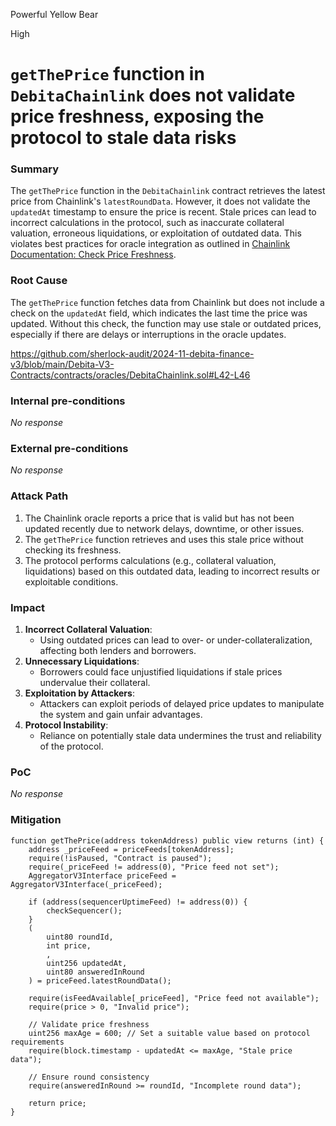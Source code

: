 Powerful Yellow Bear

High

# `getThePrice` function in `DebitaChainlink` does not validate price freshness, exposing the protocol to stale data risks

### Summary

The `getThePrice` function in the `DebitaChainlink` contract retrieves the latest price from Chainlink's `latestRoundData`. However, it does not validate the `updatedAt` timestamp to ensure the price is recent. Stale prices can lead to incorrect calculations in the protocol, such as inaccurate collateral valuation, erroneous liquidations, or exploitation of outdated data. This violates best practices for oracle integration as outlined in [Chainlink Documentation: Check Price Freshness](https://docs.chain.link/data-feeds#check-the-latest-answer-against-reasonable-limits).

### Root Cause

The `getThePrice` function fetches data from Chainlink but does not include a check on the `updatedAt` field, which indicates the last time the price was updated. Without this check, the function may use stale or outdated prices, especially if there are delays or interruptions in the oracle updates.

https://github.com/sherlock-audit/2024-11-debita-finance-v3/blob/main/Debita-V3-Contracts/contracts/oracles/DebitaChainlink.sol#L42-L46

### Internal pre-conditions

_No response_

### External pre-conditions

_No response_

### Attack Path

1. The Chainlink oracle reports a price that is valid but has not been updated recently due to network delays, downtime, or other issues.
2. The `getThePrice` function retrieves and uses this stale price without checking its freshness.
3. The protocol performs calculations (e.g., collateral valuation, liquidations) based on this outdated data, leading to incorrect results or exploitable conditions.

### Impact

1. **Incorrect Collateral Valuation**:
   - Using outdated prices can lead to over- or under-collateralization, affecting both lenders and borrowers.
2. **Unnecessary Liquidations**:
   - Borrowers could face unjustified liquidations if stale prices undervalue their collateral.
3. **Exploitation by Attackers**:
   - Attackers can exploit periods of delayed price updates to manipulate the system and gain unfair advantages.
4. **Protocol Instability**:
   - Reliance on potentially stale data undermines the trust and reliability of the protocol.


### PoC

_No response_

### Mitigation

```solidity
function getThePrice(address tokenAddress) public view returns (int) {
    address _priceFeed = priceFeeds[tokenAddress];
    require(!isPaused, "Contract is paused");
    require(_priceFeed != address(0), "Price feed not set");
    AggregatorV3Interface priceFeed = AggregatorV3Interface(_priceFeed);

    if (address(sequencerUptimeFeed) != address(0)) {
        checkSequencer();
    }
    (
        uint80 roundId,
        int price,
        ,
        uint256 updatedAt,
        uint80 answeredInRound
    ) = priceFeed.latestRoundData();

    require(isFeedAvailable[_priceFeed], "Price feed not available");
    require(price > 0, "Invalid price");

    // Validate price freshness
    uint256 maxAge = 600; // Set a suitable value based on protocol requirements
    require(block.timestamp - updatedAt <= maxAge, "Stale price data");

    // Ensure round consistency
    require(answeredInRound >= roundId, "Incomplete round data");

    return price;
}
```